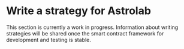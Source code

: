 # Write a strategy for Astrolab

This section is currently a work in progress. Information about writing strategies will be shared once the smart contract framework for development and testing is stable.
